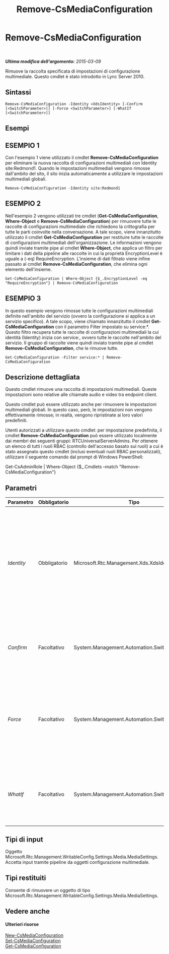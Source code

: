 ﻿---
title: Remove-CsMediaConfiguration
TOCTitle: Remove-CsMediaConfiguration
ms:assetid: 8af2b8cb-4d58-4f8a-9acb-9b5104880bc9
ms:mtpsurl: https://technet.microsoft.com/it-it/library/Gg398705(v=OCS.15)
ms:contentKeyID: 49301249
ms.date: 08/24/2015
mtps_version: v=OCS.15
ms.translationtype: HT
---

# Remove-CsMediaConfiguration

 

_**Ultima modifica dell'argomento:** 2015-03-09_

Rimuove la raccolta specificata di impostazioni di configurazione multimediale. Questo cmdlet è stato introdotto in Lync Server 2010.

## Sintassi

    Remove-CsMediaConfiguration -Identity <XdsIdentity> [-Confirm [<SwitchParameter>]] [-Force <SwitchParameter>] [-WhatIf [<SwitchParameter>]]

## Esempi

## ESEMPIO 1

Con l'esempio 1 viene utilizzato il cmdlet **Remove-CsMediaConfiguration** per eliminare la nuova raccolta di configurazioni multimediali con Identity site:Redmond1. Quando le impostazioni multimediali vengono rimosse dall'ambito del sito, il sito inizia automaticamente a utilizzare le impostazioni multimediali globali.

    Remove-CsMediaConfiguration -Identity site:Redmond1

## ESEMPIO 2

Nell'esempio 2 vengono utilizzati tre cmdlet (**Get-CsMediaConfiguration**, **Where-Object** e **Remove-CsMediaConfiguration**) per rimuovere tutte le raccolte di configurazioni multimediale che richiedono la crittografia per tutte le parti coinvolte nella conversazione. A tale scopo, viene innanzitutto utilizzato il cmdlet **Get-CsMediaConfiguration** per restituire tutte le raccolte di configurazioni multimediali dell'organizzazione. Le informazioni vengono quindi inviate tramite pipe al cmdlet **Where-Object**, che applica un filtro per limitare i dati della pipeline alle raccolte in cui la proprietà EncryptionLevel è uguale a (-eq) RequireEncryption. L'insieme di dati filtrato viene infine passato al cmdlet **Remove-CsMediaConfiguration**, che elimina ogni elemento dell'insieme.

    Get-CsMediaConfiguration | Where-Object {$_.EncryptionLevel -eq "RequireEncryption"} | Remove-CsMediaConfiguration

## ESEMPIO 3

In questo esempio vengono rimosse tutte le configurazioni multimediali definite nell'ambito del servizio (ovvero la configurazione si applica a un servizio specifico). A tale scopo, viene chiamato innanzitutto il cmdlet **Get-CsMediaConfiguration** con il parametro Filter impostato su service:\*. Questo filtro recupera tutte le raccolte di configurazioni multimediali la cui identità (Identity) inizia con service:, ovvero tutte le raccolte nell'ambito del servizio. Il gruppo di raccolte viene quindi inviato tramite pipe al cmdlet **Remove-CsMediaConfiguration**, che le rimuove tutte.

    Get-CsMediaConfiguration -Filter service:* | Remove-CsMediaConfiguration

## Descrizione dettagliata

Questo cmdlet rimuove una raccolta di impostazioni multimediali. Queste impostazioni sono relative alle chiamate audio e video tra endpoint client.

Questo cmdlet può essere utilizzato anche per rimuovere le impostazioni multimediali globali. In questo caso, però, le impostazioni non vengono effettivamente rimosse; in realtà, vengono ripristinate ai loro valori predefiniti.

Utenti autorizzati a utilizzare questo cmdlet: per impostazione predefinita, il cmdlet **Remove-CsMediaConfiguration** può essere utilizzato localmente dai membri dei seguenti gruppi: RTCUniversalServerAdmins. Per ottenere un elenco di tutti i ruoli RBAC (controllo dell'accesso basato sui ruoli) a cui è stato assegnato questo cmdlet (inclusi eventuali ruoli RBAC personalizzati), utilizzare il seguente comando dal prompt di Windows PowerShell:

Get-CsAdminRole | Where-Object {$\_.Cmdlets –match "Remove-CsMediaConfiguration"}

## Parametri


<table>
<colgroup>
<col style="width: 25%" />
<col style="width: 25%" />
<col style="width: 25%" />
<col style="width: 25%" />
</colgroup>
<thead>
<tr class="header">
<th>Parametro</th>
<th>Obbligatorio</th>
<th>Tipo</th>
<th>Descrizione</th>
</tr>
</thead>
<tbody>
<tr class="odd">
<td><p><em>Identity</em></p></td>
<td><p>Obbligatorio</p></td>
<td><p>Microsoft.Rtc.Management.Xds.XdsIdentity</p></td>
<td><p>L'identificatore univoco delle impostazioni di configurazione multimediali che si desidera rimuovere. Questo identificatore specifica l'ambito a cui viene applicata la configurazione (globale, sito o servizio).</p></td>
</tr>
<tr class="even">
<td><p><em>Confirm</em></p></td>
<td><p>Facoltativo</p></td>
<td><p>System.Management.Automation.SwitchParameter</p></td>
<td><p>Viene visualizzata una richiesta di conferma prima di eseguire il comando.</p></td>
</tr>
<tr class="odd">
<td><p><em>Force</em></p></td>
<td><p>Facoltativo</p></td>
<td><p>System.Management.Automation.SwitchParameter</p></td>
<td><p>Consente di evitare la visualizzazione delle richieste di conferma che altrimenti verrebbero visualizzate prima che vengano apportate le modifiche.</p></td>
</tr>
<tr class="even">
<td><p><em>WhatIf</em></p></td>
<td><p>Facoltativo</p></td>
<td><p>System.Management.Automation.SwitchParameter</p></td>
<td><p>Descrive ciò che accadrebbe se si eseguisse il comando senza eseguirlo realmente.</p></td>
</tr>
</tbody>
</table>


## Tipi di input

Oggetto Microsoft.Rtc.Management.WritableConfig.Settings.Media.MediaSettings. Accetta input tramite pipeline da oggetti configurazione multimediale.

## Tipi restituiti

Consente di rimuovere un oggetto di tipo Microsoft.Rtc.Management.WritableConfig.Settings.Media.MediaSettings.

## Vedere anche

#### Ulteriori risorse

[New-CsMediaConfiguration](new-csmediaconfiguration.md)  
[Set-CsMediaConfiguration](set-csmediaconfiguration.md)  
[Get-CsMediaConfiguration](get-csmediaconfiguration.md)

